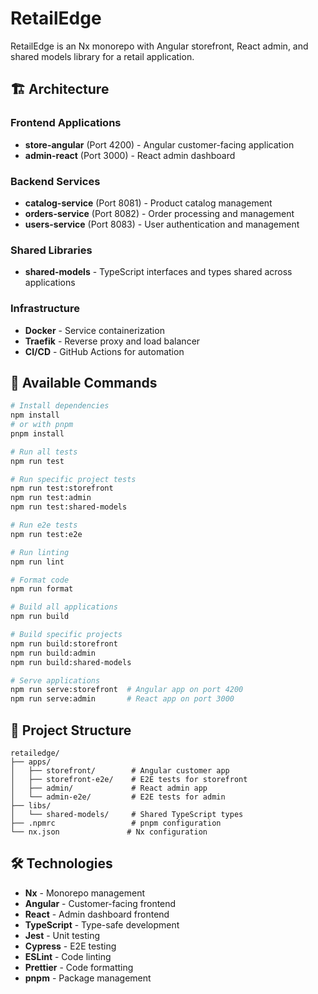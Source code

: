 # RetailEdge

RetailEdge is an Nx monorepo with Angular storefront, React admin, and shared models library for a retail application.

## 🏗️ Architecture

### Frontend Applications

- **store-angular** (Port 4200) - Angular customer-facing application
- **admin-react** (Port 3000) - React admin dashboard

### Backend Services

- **catalog-service** (Port 8081) - Product catalog management
- **orders-service** (Port 8082) - Order processing and management
- **users-service** (Port 8083) - User authentication and management

### Shared Libraries

- **shared-models** - TypeScript interfaces and types shared across applications

### Infrastructure

- **Docker** - Service containerization
- **Traefik** - Reverse proxy and load balancer
- **CI/CD** - GitHub Actions for automation

## 🚀 Available Commands

```bash
# Install dependencies
npm install
# or with pnpm
pnpm install

# Run all tests
npm run test

# Run specific project tests
npm run test:storefront
npm run test:admin
npm run test:shared-models

# Run e2e tests
npm run test:e2e

# Run linting
npm run lint

# Format code
npm run format

# Build all applications
npm run build

# Build specific projects
npm run build:storefront
npm run build:admin
npm run build:shared-models

# Serve applications
npm run serve:storefront  # Angular app on port 4200
npm run serve:admin       # React app on port 3000
```

## 📁 Project Structure

```
retailedge/
├── apps/
│   ├── storefront/        # Angular customer app
│   ├── storefront-e2e/    # E2E tests for storefront
│   ├── admin/             # React admin app
│   └── admin-e2e/         # E2E tests for admin
├── libs/
│   └── shared-models/     # Shared TypeScript types
├── .npmrc                 # pnpm configuration
└── nx.json               # Nx configuration
```

## 🛠️ Technologies

- **Nx** - Monorepo management
- **Angular** - Customer-facing frontend
- **React** - Admin dashboard frontend
- **TypeScript** - Type-safe development
- **Jest** - Unit testing
- **Cypress** - E2E testing
- **ESLint** - Code linting
- **Prettier** - Code formatting
- **pnpm** - Package management
